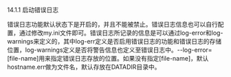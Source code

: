 #### 
  14.1.1 启动错误日志


错误日志功能默认状态下是开启的，并且不能被禁止。错误日志信息也可以自行配置，通过修改my.ini文件即可。错误日志所记录的信息是可以通过log-error和log-warnings来定义的，其中log-err定义是否启用错误日志的功能和错误日志的存储位置，log-warnings定义是否将警告信息也定义至错误日志中。--log-error=[file-name]用来指定错误日志存放的位置。如果没有指定[file-name]，默认hostname.err做为文件名，默认存放在DATADIR目录中。

